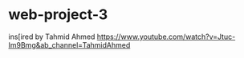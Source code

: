 # web-project-3
ins[ired by Tahmid Ahmed https://www.youtube.com/watch?v=Jtuc-Im9Bmg&ab_channel=TahmidAhmed
